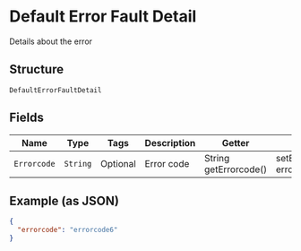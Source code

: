 
# Default Error Fault Detail

Details about the error

## Structure

`DefaultErrorFaultDetail`

## Fields

| Name | Type | Tags | Description | Getter | Setter |
|  --- | --- | --- | --- | --- | --- |
| `Errorcode` | `String` | Optional | Error code | String getErrorcode() | setErrorcode(String errorcode) |

## Example (as JSON)

```json
{
  "errorcode": "errorcode6"
}
```

